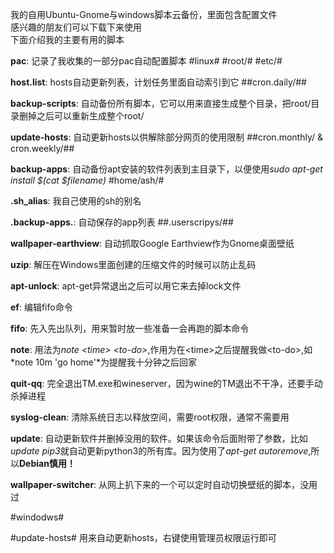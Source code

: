 我的自用Ubuntu-Gnome与windows脚本云备份，里面包含配置文件  
感兴趣的朋友们可以下载下来使用  
下面介绍我的主要有用的脚本  


**pac**: 记录了我收集的一部分pac自动配置脚本
#linux#
#root/#
#etc/#

**host.list**: hosts自动更新列表，计划任务里面自动索引到它
##cron.daily/##

**backup-scripts**: 自动备份所有脚本，它可以用来直接生成整个目录，把root/目录删掉之后可以重新生成整个root/

**update-hosts**: 自动更新hosts以供解除部分网页的使用限制
##cron.monthly/ & cron.weekly/##

**backup-apps**: 自动备份apt安装的软件列表到主目录下，以便使用*sudo apt-get install $(cat $filename)*
#home/ash/#

**.sh_alias**: 我自己使用的sh的别名

**.backup-apps.**: 自动保存的app列表
##.userscripys/##

**wallpaper-earthview**: 自动抓取Google Earthview作为Gnome桌面壁纸  

**uzip**: 解压在Windows里面创建的压缩文件的时候可以防止乱码  

**apt-unlock**: apt-get异常退出之后可以用它来去掉lock文件

**ef**: 编辑fifo命令

**fifo**: 先入先出队列，用来暂时放一些准备一会再跑的脚本命令

**note**: 用法为*note \<time\> \<to-do\>*,作用为在\<time\>之后提醒我做\<to-do\>,如*note 10m 'go home'*为提醒我十分钟之后回家

**quit-qq**: 完全退出TM.exe和wineserver，因为wine的TM退出不干净，还要手动杀掉进程

**syslog-clean**: 清除系统日志以释放空间，需要root权限，通常不需要用

**update**: 自动更新软件并删掉没用的软件。如果该命令后面附带了参数，比如*update pip3*就自动更新python3的所有库。因为使用了*apt-get autoremove*,所以**Debian慎用！**

**wallpaper-switcher**: 从网上扒下来的一个可以定时自动切换壁纸的脚本，没用过


#windodws#

#update-hosts#
用来自动更新hosts，右键使用管理员权限运行即可

